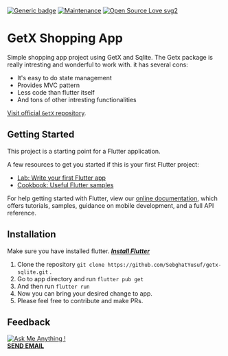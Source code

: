 [![Generic badge](https://img.shields.io/badge/Version-1.0.0-BLUE.svg)](https://shields.io/)
[![Maintenance](https://img.shields.io/badge/Maintained%3F-yes-green.svg)](https://GitHub.com/Naereen/StrapDown.js/graphs/commit-activity) 
[![Open Source Love svg2](https://badges.frapsoft.com/os/v2/open-source.svg?v=103)](https://github.com/ellerbrock/open-source-badges/)
<!-- [![Open Source? Yes!](https://badgen.net/badge/Open%20Source%20%3F/Yes%21/blue?icon=github)](https://github.com/Naereen/badges/) -->
# GetX Shopping App
Simple shopping app project using GetX and Sqlite. The Getx package is really intresting and
wonderful to work with. it has several cons: 

- It's easy to do state management
- Provides MVC pattern
- Less code than flutter itself 
- And tons of other intresting functionalities

[Visit official `GetX` repository](https://github.com/jonataslaw/getx).


## Getting Started

This project is a starting point for a Flutter application.

A few resources to get you started if this is your first Flutter project:

- [Lab: Write your first Flutter app](https://flutter.dev/docs/get-started/codelab)
- [Cookbook: Useful Flutter samples](https://flutter.dev/docs/cookbook)

For help getting started with Flutter, view our
[online documentation](https://flutter.dev/docs), which offers tutorials,
samples, guidance on mobile development, and a full API reference.


## Installation 
Make sure you have installed flutter. [***Install Flutter***](https://flutter.dev/docs/get-started/install)
1. Clone the repository `git clone https://github.com/SebghatYusuf/getx-sqlite.git` .
2. Go to app directory and run `flutter pub get` 
3. And then run `flutter run` 
4. Now you can bring your desired change to app.  
5. Please feel free to contribute and make PRs. 
## Feedback 
[![Ask Me Anything !](https://img.shields.io/badge/Ask%20me-anything-1abc9c.svg)](https://GitHub.com/Naereen/ama)
<br>
**<a href="mailto:sebghatyusuf@gmail.com">SEND EMAIL</a>**
